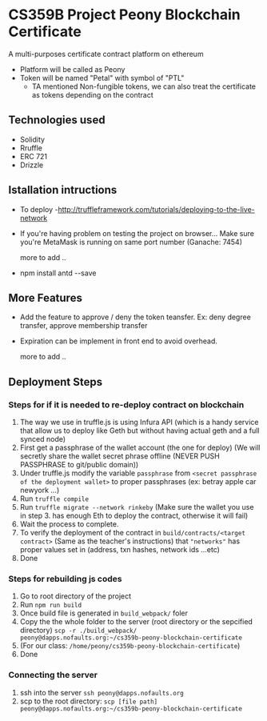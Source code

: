# CS359B Project Peony Blockchain Certificate  
A multi-purposes certificate contract platform on ethereum 

- Platform will be called as Peony
- Token will be named "Petal"  with symbol of "PTL"
    - TA mentioned Non-fungible tokens, we can also treat the certificate as tokens depending on the contract

## Technologies used

* Solidity
* Rruffle
* ERC 721
* Drizzle

## Istallation intructions

- To deploy
    -http://truffleframework.com/tutorials/deploying-to-the-live-network

- If you're having problem on testing the project on browser...
	Make sure you're MetaMask is running on same port number (Ganache: 7454)

	more to add ..

- npm install antd --save

## More Features
    
    
- Add the feature to approve / deny the token teansfer.
  Ex: deny degree transfer, approve membership transfer

- Expiration 
  can be implement in front end to avoid overhead.

  more to add ..
 
 ## Deployment Steps

 ### Steps for if it is needed to re-deploy contract on blockchain
 1. The way we use in truffle.js is using Infura API (which is a handy service that allow us to deploy like Geth but without having actual geth and a full synced node)
 2. First get a passphrase of the wallet account (the one for deploy)  (We will secretly share the wallet secret phrase offline (NEVER PUSH PASSPHRASE to git/public domain))
 3. Under truffle.js  modify the variable ```passphrase``` from ```<secret passphrase of the deployment wallet>``` to proper passphrases (ex: betray apple car newyork ...)
 4. Run ```truffle compile```
 5. Run ```truffle migrate --network rinkeby``` (Make sure the wallet you use in step 3. has enough Eth to deploy the contract, otherwise it will fail)
 6. Wait the process to complete.
 7. To verify the deployment of the contract in ```build/contracts/<target contract>``` (Same as the teacher's instructions) that ```"networks"``` has proper values set in (address, txn hashes, network ids ...etc)
 8. Done

 ### Steps for rebuilding js codes
 1. Go to root directory of the project
 2. Run ```npm run build```
 3. Once build file is generated in ```build_webpack/``` foler
 4. Copy the the whole folder to the server (root directory or the sepcified directory)  ```scp -r ./build_webpack/ peony@dapps.nofaults.org:~/cs359b-peony-blockchain-certificate```
 4. (For our class: ```/home/peony/cs359b-peony-blockchain-certificate```)
 5. Done

 ### Connecting the server
 1. ssh into the server ```ssh peony@dapps.nofaults.org```
 2. scp to the root directory: ```scp [file path] peony@dapps.nofaults.org:~/cs359b-peony-blockchain-certificate```




